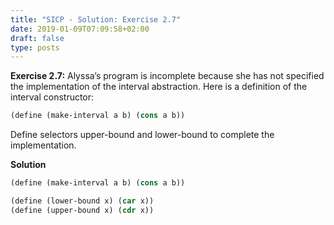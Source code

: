 ```yaml
---
title: "SICP - Solution: Exercise 2.7"
date: 2019-01-09T07:09:58+02:00
draft: false
type: posts
---
```


**Exercise 2.7:** Alyssa’s program is incomplete because she has not specified the implementation of the interval abstraction. Here is a definition of the interval constructor:

```scheme
(define (make-interval a b) (cons a b))
```

Define selectors upper-bound and lower-bound to complete the implementation.

**Solution**

```scheme
(define (make-interval a b) (cons a b))

(define (lower-bound x) (car x))
(define (upper-bound x) (cdr x))
```
